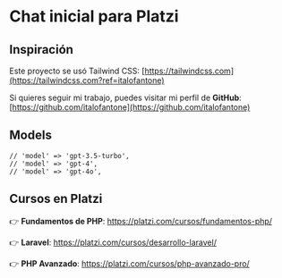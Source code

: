 # Chat inicial para Platzi

## Inspiración

Este proyecto se usó Tailwind CSS: [https://tailwindcss.com](https://tailwindcss.com?ref=italofantone)

Si quieres seguir mi trabajo, puedes visitar mi perfil de **GitHub**: [https://github.com/italofantone](https://github.com/italofantone)

## Models

```
// 'model' => 'gpt-3.5-turbo',
// 'model' => 'gpt-4',
// 'model' => 'gpt-4o',
```

## Cursos en Platzi

👉 **Fundamentos de PHP**: https://platzi.com/cursos/fundamentos-php/

👉 **Laravel**: https://platzi.com/cursos/desarrollo-laravel/

👉 **PHP Avanzado**: https://platzi.com/cursos/php-avanzado-pro/
